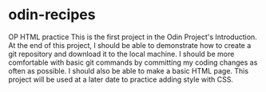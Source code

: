 # odin-recipes
OP HTML practice
This is the first project in the Odin Project's Introduction. At the end of this project, I should be able to demonstrate how to create a git repository and download it to the local machine. I should be more comfortable with basic git commands by committing my coding changes as often as possible. I should also be able to make a basic HTML page. This project will be used at a later date to practice adding style with CSS. 